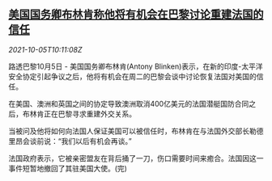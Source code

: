 <!--1633429862000-->
[美国国务卿布林肯称他将有机会在巴黎讨论重建法国的信任](https://cn.reuters.com/article/blinken-france-trust-issue-1005-tues-idCNKBS2GV10M)
------

<div><i>2021-10-05T10:11:08Z</i></div><p>路透巴黎10月5日 - 美国国务卿布林肯(Antony Blinken)表示，在新的印度-太平洋安全协定引起争议之后，他将有机会在周二的巴黎会谈中讨论恢复法国对美国的信任。</p><p>在美国、澳洲和英国之间的协定导致澳洲取消400亿美元的法国潜艇国防合同之后，布林肯正在巴黎寻求重建外交关系。</p><p>当被问及他将如何向法国人保证美国可以被信任时，布林肯在与法国外交部长勒德里昂会谈前说：“我们以后有机会再谈。”</p><p>法国政府表示，它被亲密盟友在背后捅了一刀，伤口需要时间来癒合。法国因这一事件短暂地撤回了其驻美国大使。(完)</p>
